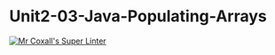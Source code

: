# Unit2-03-Java-Populating-Arrays
[![Mr Coxall's Super Linter](https://github.com/ICS4U-Programming-JohnnatanYM/Unit2-03-Java-Populating-Array/workflows/Mr%20Coxall's%20Super%20Linter/badge.svg)](https://github.com/ICS4U-Programming-JohnnatanYM/Unit2-03-Java-Populating-Array/actions/)
